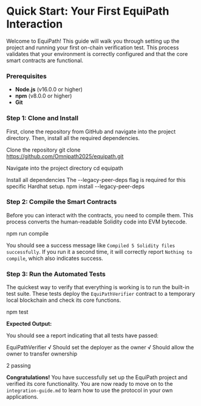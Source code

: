 # Quick Start: Your First EquiPath Interaction

Welcome to EquiPath! This guide will walk you through setting up the project and running your first on-chain verification test. This process validates that your environment is correctly configured and that the core smart contracts are functional.

### Prerequisites

-   **Node.js** (v16.0.0 or higher)
-   **npm** (v8.0.0 or higher)
-   **Git**

### Step 1: Clone and Install

First, clone the repository from GitHub and navigate into the project directory. Then, install all the required dependencies.

Clone the repository
git clone https://github.com/Omnipath2025/equipath.git

Navigate into the project directory
cd equipath

Install all dependencies
The --legacy-peer-deps flag is required for this specific Hardhat setup.
npm install --legacy-peer-deps

### Step 2: Compile the Smart Contracts

Before you can interact with the contracts, you need to compile them. This process converts the human-readable Solidity code into EVM bytecode.

npm run compile

You should see a success message like `Compiled 5 Solidity files successfully`. If you run it a second time, it will correctly report `Nothing to compile`, which also indicates success.

### Step 3: Run the Automated Tests

The quickest way to verify that everything is working is to run the built-in test suite. These tests deploy the `EquiPathVerifier` contract to a temporary local blockchain and check its core functions.

npm test


**Expected Output:**

You should see a report indicating that all tests have passed:

EquiPathVerifier
√ Should set the deployer as the owner
√ Should allow the owner to transfer ownership

2 passing

**Congratulations!** You have successfully set up the EquiPath project and verified its core functionality. You are now ready to move on to the `integration-guide.md` to learn how to use the protocol in your own applications.
